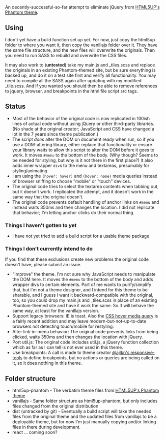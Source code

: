 An decently-successful-so-far attempt to eliminate jQuery from
[HTML5UP's Phantom theme](https://html5up.net/phantom).

## Using

I don't yet have a build function set up yet. For now, just copy the
html5up folder to where you want it, then copy the vanillajs folder
over it. They have the same file structure, and the new files will
overwrite the originals. Then you need to run SASS to rebuild and
overwrite the CSS files.

It may also work to (**untested**) take my main.js and \_tiles.scss and replace the originals in an existing Phantom-themed site, but be sure everything is backed up, and do it on a test site first and verify all functionality. You may need to compile all the SASS again after updating with my modified \_tile.scss. And if you wanted you should then be able to remove references to jquery, browser, and breakpoints in the html file script src tags.

## Status

- Most of the behavior of the original code is now replicated in 100ish lines of actual code without using jQuery or other third-party libraries. (No shade at the original creator; JavaScript and CSS have changed a lot in the 7 years since theme publication.)
- The script _does_ alter the DOM on document ready when run, so if you use a DOM-altering library, either replace that functionality or ensure your library waits to allow this script to alter the DOM before it goes to work. It moves `#menu` to the bottom of the body. (Why though? Seems to be needed for styling, but why is it not there in the first place?) It also adds inner wrapper `div`s to the menu and textareas, presumably for styling/animating.
- I am using the `(hover: hover)` and `(hover: none)` media queries instead
  of browser sniffing to choose "mobile" or "touch" devices.
- The original code tries to select the textarea contents when tabbing out,
  but it doesn't work. I replicated the attempt, and it doesn't work in the
  same way that the original doesn't.
- The original code prevents default handling of anchor links on `#menu` and
  instead waits 350ms and then changes the location. I did not replicate that
  behavior; I'm letting anchor clicks do their normal thing.

### Things I haven't gotten to yet

- I have not yet tried to
  add a build script for a usable theme package

### Things I don't currently intend to do

If you find that these exclusions create new problems the original code doesn't have, please submit an issue.

- "Improve" the theme. I'm not sure why JavaScript needs to manipulate the DOM here. It moves the `#menu` to the bottom of the body and adds wrapper divs to certain elements. Part of me wants to purify/simplify that, but I'm not a theme designer, and I intend for this theme to be sharable, and I guess I want it backward-compatible with the original, too, so you could drop my main.js and \_tiles.scss in place of an existing Phantom-themed site and have it work the same. So It will behave the same way, at least for the vanillajs version.
- Support legacy browsers: IE is toast. Also the [CSS hover media query](https://developer.mozilla.org/en-US/docs/Web/CSS/@media/hover) is a fairly recent addition and may leave modern-but-not-up-to-date browsers not detecting touch/mobile for restyling.
- Alter link-in-menu behavior: The original code prevents links from being clicked, waits 350ms and then changes the location with jQuery.
- Port util.js: The original code includes util.js, a jQuery function collection which as far as I can tell is not ever used in this theme.
- Use breakpoints: A call is made to theme creator [@ajlkn's responsive-tools](https://github.com/ajlkn/responsive-tools) to define breakpoints, but no actions or queries are being called on it, so it does nothing in this theme.

## Folder structure

- html5up-phantom - The verbatim theme files from [HTML5UP's Phantom
  theme](https://html5up.net/phantom)
- vanillajs - Same folder
  structure as html5up-phantom, but only includes files changed from
  the original distribution
- dist (untracked by git) - Eventually a
  build script will take the needed files from the original theme and
  the updated files from vanillajs to be a deployable theme, but for
  now I'm just manually copying and/or linking files in there during
  development.
- react ... coming soon?

